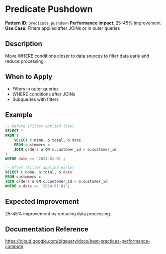 # Predicate Pushdown

**Pattern ID**: `predicate_pushdown`
**Performance Impact**: 25-45% improvement
**Use Case**: Filters applied after JOINs or in outer queries

## Description
Move WHERE conditions closer to data sources to filter data early and reduce processing.

## When to Apply
- Filters in outer queries
- WHERE conditions after JOINs
- Subqueries with filters

## Example
```sql
-- Before (Filter applied late)
SELECT * 
FROM (
    SELECT c.name, o.total, o.date
    FROM customers c 
    JOIN orders o ON c.customer_id = o.customer_id
) 
WHERE date >= '2024-01-01';

-- After (Filter applied early)
SELECT c.name, o.total, o.date
FROM customers c 
JOIN orders o ON c.customer_id = o.customer_id
WHERE o.date >= '2024-01-01';
```

## Expected Improvement
25-45% improvement by reducing data processing.

## Documentation Reference
https://cloud.google.com/bigquery/docs/best-practices-performance-compute